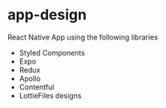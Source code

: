 # app-design

React Native App using the following libraries

- Styled Components
- Expo
- Redux
- Apollo
- Contentful
- LottieFiles designs